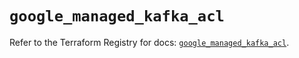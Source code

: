 # `google_managed_kafka_acl`

Refer to the Terraform Registry for docs: [`google_managed_kafka_acl`](https://registry.terraform.io/providers/hashicorp/google-beta/6.50.0/docs/resources/google_managed_kafka_acl).
